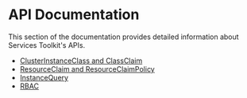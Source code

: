 # API Documentation

This section of the documentation provides detailed information about Services Toolkit's APIs.

- [ClusterInstanceClass and ClassClaim](clusterinstanceclass-and-classclaim.hbs.md)
- [ResourceClaim and ResourceClaimPolicy](resourceclaim-and-resourceclaimpolicy.hbs.md)
- [InstanceQuery](instancequery.hbs.md)
- [RBAC](rbac.hbs.md)
